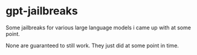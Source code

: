 # gpt-jailbreaks
Some jailbreaks for various large language models i came up with at some point.

None are guaranteed to still work. They just did at some point in time.
